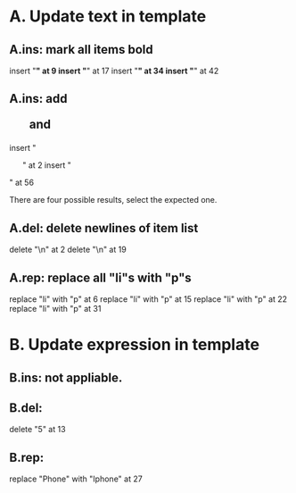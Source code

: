# A. Update text in template
## A.ins: mark all items bold 
  insert "<b>" at 9
  insert "</b>" at 17 
  insert "<b>" at 34 
  insert "</b>" at 42

## A.ins: add <ul> and </ul>
  insert "<ul>" at 2
  insert "</ul>" at 56
 
 There are four possible results, select the expected one.

## A.del: delete newlines of item list
  delete "\n" at 2
  delete "\n" at 19

## A.rep: replace all "li"s with "p"s 
  replace "li" with "p" at 6
  replace "li" with "p" at 15
  replace "li" with "p" at 22
  replace "li" with "p" at 31

# B. Update expression in template

## B.ins: not appliable.

## B.del: 
  delete "5" at 13


## B.rep: 
  replace "Phone" with "Iphone" at 27